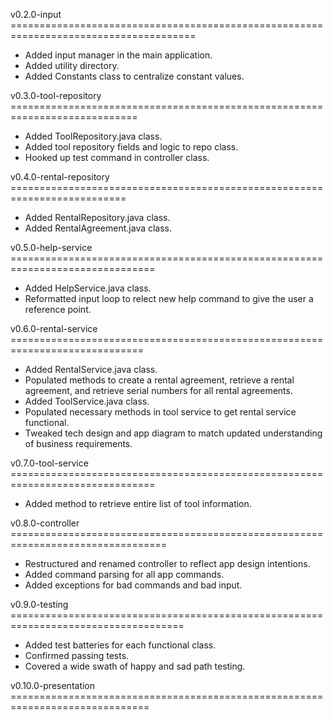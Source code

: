 v0.2.0-input ======================================================================================
- Added input manager in the main application.
- Added utility directory.
- Added Constants class to centralize constant values.

v0.3.0-tool-repository ============================================================================
- Added ToolRepository.java class.
- Added tool repository fields and logic to repo class.
- Hooked up test command in controller class.

v0.4.0-rental-repository ==========================================================================
- Added RentalRepository.java class.
- Added RentalAgreement.java class.

v0.5.0-help-service ===============================================================================
- Added HelpService.java class.
- Reformatted input loop to relect new help command to give the user a reference point.

v0.6.0-rental-service =============================================================================
- Added RentalService.java class.
- Populated methods to create a rental agreement, retrieve a rental agreement, and retrieve serial numbers for all rental agreements.
- Added ToolService.java class.
- Populated necessary methods in tool service to get rental service functional.
- Tweaked tech design and app diagram to match updated understanding of business requirements.

v0.7.0-tool-service ===============================================================================
- Added method to retrieve entire list of tool information.

v0.8.0-controller =================================================================================
- Restructured and renamed controller to reflect app design intentions.
- Added command parsing for all app commands.
- Added exceptions for bad commands and bad input.

v0.9.0-testing ====================================================================================
- Added test batteries for each functional class.
- Confirmed passing tests.
- Covered a wide swath of happy and sad path testing.

v0.10.0-presentation ==============================================================================